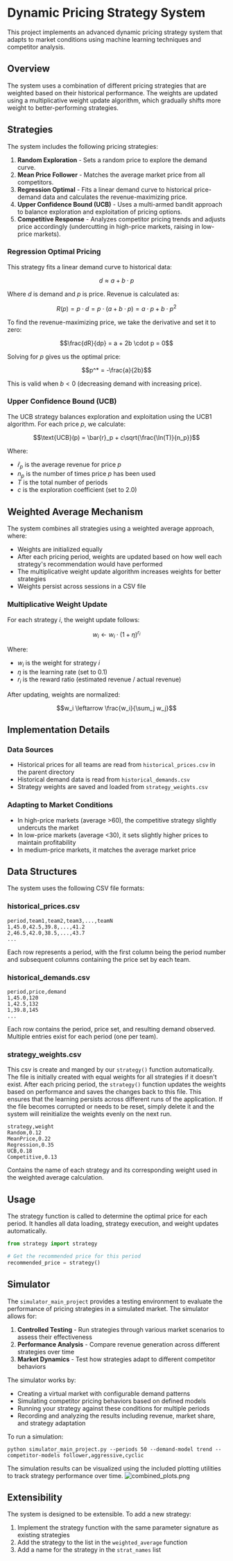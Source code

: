 # Dynamic Pricing Strategy System

This project implements an advanced dynamic pricing strategy system that adapts to market conditions using machine learning techniques and competitor analysis.

## Overview

The system uses a combination of different pricing strategies that are weighted based on their historical performance. The weights are updated using a multiplicative weight update algorithm, which gradually shifts more weight to better-performing strategies.

## Strategies

The system includes the following pricing strategies:

1. **Random Exploration** - Sets a random price to explore the demand curve.
2. **Mean Price Follower** - Matches the average market price from all competitors.
3. **Regression Optimal** - Fits a linear demand curve to historical price-demand data and calculates the revenue-maximizing price.
4. **Upper Confidence Bound (UCB)** - Uses a multi-armed bandit approach to balance exploration and exploitation of pricing options.
5. **Competitive Response** - Analyzes competitor pricing trends and adjusts price accordingly (undercutting in high-price markets, raising in low-price markets).

### Regression Optimal Pricing

This strategy fits a linear demand curve to historical data:

$$d \approx a + b \cdot p$$

Where $d$ is demand and $p$ is price. Revenue is calculated as:

$$R(p) = p \cdot d = p \cdot (a + b \cdot p) = a \cdot p + b \cdot p^2$$

To find the revenue-maximizing price, we take the derivative and set it to zero:

$$\frac{dR}{dp} = a + 2b \cdot p = 0$$

Solving for $p$ gives us the optimal price:

$$p^* = -\frac{a}{2b}$$

This is valid when $b < 0$ (decreasing demand with increasing price).

### Upper Confidence Bound (UCB)

The UCB strategy balances exploration and exploitation using the UCB1 algorithm. For each price $p$, we calculate:

$$\text{UCB}(p) = \bar{r}_p + c\sqrt{\frac{\ln(T)}{n_p}}$$

Where:
- $\bar{r}_p$ is the average revenue for price $p$
- $n_p$ is the number of times price $p$ has been used
- $T$ is the total number of periods
- $c$ is the exploration coefficient (set to 2.0)

## Weighted Average Mechanism

The system combines all strategies using a weighted average approach, where:
- Weights are initialized equally
- After each pricing period, weights are updated based on how well each strategy's recommendation would have performed
- The multiplicative weight update algorithm increases weights for better strategies
- Weights persist across sessions in a CSV file

### Multiplicative Weight Update

For each strategy $i$, the weight update follows:

$$w_i \leftarrow w_i \cdot (1 + \eta)^{r_i}$$

Where:
- $w_i$ is the weight for strategy $i$
- $\eta$ is the learning rate (set to 0.1)
- $r_i$ is the reward ratio (estimated revenue / actual revenue)

After updating, weights are normalized:

$$w_i \leftarrow \frac{w_i}{\sum_j w_j}$$

## Implementation Details

### Data Sources
- Historical prices for all teams are read from `historical_prices.csv` in the parent directory
- Historical demand data is read from `historical_demands.csv`
- Strategy weights are saved and loaded from `strategy_weights.csv`

### Adapting to Market Conditions
- In high-price markets (average >60), the competitive strategy slightly undercuts the market
- In low-price markets (average <30), it sets slightly higher prices to maintain profitability
- In medium-price markets, it matches the average market price

## Data Structures

The system uses the following CSV file formats:

### historical_prices.csv
```
period,team1,team2,team3,...,teamN
1,45.0,42.5,39.8,...,41.2
2,46.5,42.0,38.5,...,43.7
...
```
Each row represents a period, with the first column being the period number and subsequent columns containing the price set by each team.

### historical_demands.csv
```
period,price,demand
1,45.0,120
1,42.5,132
1,39.8,145
...
```
Each row contains the period, price set, and resulting demand observed. Multiple entries exist for each period (one per team).

### strategy_weights.csv
This csv is create and manged by our `strategy()` function automatically. The file is initially created with equal weights for all strategies if it doesn't exist. After each pricing period, the `strategy()` function updates the weights based on performance and saves the changes back to this file. This ensures that the learning persists across different runs of the application. If the file becomes corrupted or needs to be reset, simply delete it and the system will reinitialize the weights evenly on the next run.
```
strategy,weight
Random,0.12
MeanPrice,0.22
Regression,0.35
UCB,0.18
Competitive,0.13
```
Contains the name of each strategy and its corresponding weight used in the weighted average calculation.

## Usage

The strategy function is called to determine the optimal price for each period. It handles all data loading, strategy execution, and weight updates automatically.

```python
from strategy import strategy

# Get the recommended price for this period
recommended_price = strategy()
```

## Simulator

The `simulator_main_project` provides a testing environment to evaluate the performance of pricing strategies in a simulated market. The simulator allows for:


1. **Controlled Testing** - Run strategies through various market scenarios to assess their effectiveness
2. **Performance Analysis** - Compare revenue generation across different strategies over time
3. **Market Dynamics** - Test how strategies adapt to different competitor behaviors

The simulator works by:
- Creating a virtual market with configurable demand patterns
- Simulating competitor pricing behaviors based on defined models
- Running your strategy against these conditions for multiple periods
- Recording and analyzing the results including revenue, market share, and strategy adaptation

To run a simulation:

```
python simulator_main_project.py --periods 50 --demand-model trend --competitor-models follower,aggressive,cyclic
```

The simulation results can be visualized using the included plotting utilities to track strategy performance over time.
![combined_plots.png](../simulation_output/20250421_190829/combined_plots.png)
## Extensibility
The system is designed to be extensible. To add a new strategy:
1. Implement the strategy function with the same parameter signature as existing strategies
2. Add the strategy to the list in the `weighted_average` function
3. Add a name for the strategy in the `strat_names` list 
